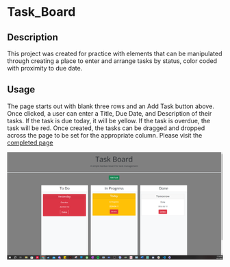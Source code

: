 # Task_Board

## Description
This project was created for practice with elements that can be manipulated through creating a place to enter and arrange tasks by status, color coded with proximity to due date.

## Usage
The page starts out with blank three rows and an Add Task button above. Once clicked, a user can enter a Title, Due Date, and Description of their tasks. If the task is due today, it will be yellow. If the task is overdue, the task will be red. Once created, the tasks can be dragged and dropped across the page to be set for the appropriate column. Please visit the [completed page]()

![Screenshot of completed page](./assets/images/Task_Board.PNG)